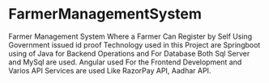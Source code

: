 # FarmerManagementSystem
Farmer Management System Where a Farmer Can Register by Self Using Government issued id proof
Technology used in this Project are Springboot using of Java for Backend Operations and For Database Both Sql Server and MySql are used.
Angular used For the Frontend Development and Varios API Services are used Like RazorPay API, Aadhar API.

